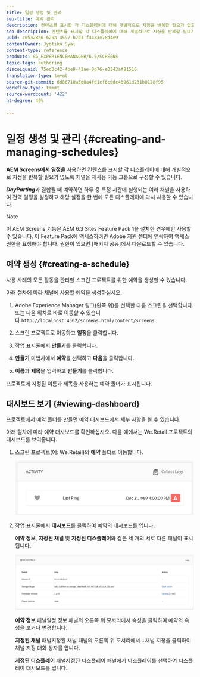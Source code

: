 ```yaml
---
title: 일정 생성 및 관리
seo-title: 예약 관리
description: 컨텐츠를 표시할 각 디스플레이에 대해 개별적으로 지정을 반복할 필요가 없도록 채널을 재사용 가능 그룹으로 구성할 수 있는 예약에 대해 알려면 이 페이지를 따르십시오.
seo-description: 컨텐츠를 표시할 각 디스플레이에 대해 개별적으로 지정을 반복할 필요가 없도록 채널을 재사용 가능 그룹으로 구성할 수 있는 예약에 대해 알려면 이 페이지를 따르십시오.
uuid: c05328a0-620a-4597-b7b3-f4433e78d4e9
contentOwner: Jyotika Syal
content-type: reference
products: SG_EXPERIENCEMANAGER/6.5/SCREENS
topic-tags: authoring
discoiquuid: 75ed3c42-4be9-42ae-9d76-e0343af81516
translation-type: tm+mt
source-git-commit: 6d86710a5d0a4fd1cf6c0dc46961d231b0128f95
workflow-type: tm+mt
source-wordcount: '422'
ht-degree: 49%

---
```



# 일정 생성 및 관리 {#creating-and-managing-schedules}

**AEM Screens에서 일정을** 사용하면 컨텐츠를 표시할 각 디스플레이에 대해 개별적으로 지정을 반복할 필요가 없도록 채널을 재사용 가능 그룹으로 구성할 수 있습니다.

***DayParting***&#x200B;과 결합될 때 예약하면 하루 중 특정 시간에 실행되는 여러 채널을 사용하여 전역 일정을 설정하고 해당 설정을 한 번에 모든 디스플레이에 다시 사용할 수 있습니다.

>[!NOTE]
>
>이 AEM Screens 기능은 AEM 6.3 Sites Feature Pack 1을 설치한 경우에만 사용할 수 있습니다. 이 Feature Pack에 액세스하려면 Adobe 지원 센터에 연락하여 액세스 권한을 요청해야 합니다. 권한이 있으면 [패키지 공유]에서 다운로드할 수 있습니다.

## 예약 생성 {#creating-a-schedule}

사용 사례의 모든 활동을 관리할 스크린 프로젝트를 위한 예약을 생성할 수 있습니다.

아래 절차에 따라 채널에 사용할 예약을 생성하십시오.

1. Adobe Experience Manager 링크(왼쪽 위)를 선택한 다음 스크린을 선택합니다. 또는 다음 위치로 바로 이동할 수 있습니다.`http://localhost:4502/screens.html/content/screens`.
1. 스크린 프로젝트로 이동하고 **일정**&#x200B;을 클릭합니다.
1. 작업 표시줄에서 **만들기**&#x200B;를 클릭합니다.
1. **만들기** 마법사에서 **예약**&#x200B;을 선택하고 **다음**&#x200B;을 클릭합니다.

1. **이름**&#x200B;과 **제목**&#x200B;을 입력하고 **만들기**&#x200B;를 클릭합니다.

프로젝트에 지정된 이름과 제목을 사용하는 예약 폴더가 표시됩니다.


## 대시보드 보기 {#viewing-dashboard}

프로젝트에서 예약 폴더를 만들면 예약 대시보드에서 세부 사항을 볼 수 있습니다.

아래 절차에 따라 예약 대시보드를 확인하십시오. 다음 예에서는 We.Retail 프로젝트의 대시보드를 보여줍니다.

1. 스크린 프로젝트(예: We.Retail)의 **예약** 폴더로 이동합니다.

   ![chlimage_1](assets/chlimage_1.png)

1. 작업 표시줄에서 **대시보드**&#x200B;를 클릭하여 예약의 대시보드를 엽니다.

   **예약 정보**, **지정된 채널** 및 **지정된 디스플레이**&#x200B;와 같은 세 개의 서로 다른 패널이 표시됩니다.

   ![chlimage_1-1](assets/chlimage_1-1.png)

   **예약 정보** 패널일정 정보 패널의 오른쪽 위 모서리에서 속성을 클릭하여 예약의 속성을 보거나 변경합니다.

   **지정된 채널** 패널지정된 채널 패널의 오른쪽 위 모서리에서 +채널 지정을 클릭하여 채널 지정 대화 상자를 엽니다.

   **지정된 디스플레이** 패널지정된 디스플레이 패널에서 디스플레이를 선택하여 디스플레이 대시보드를 엽니다.

